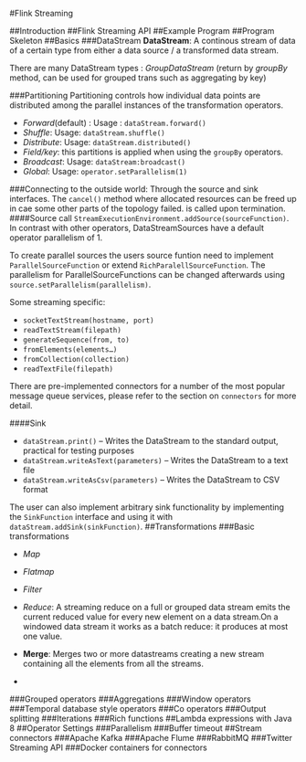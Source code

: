 #Flink Streaming

##Introduction
##Flink Streaming API
##Example Program
##Program Skeleton
##Basics
###DataStream
**DataStream**: A continous stream of data of a certain type from either a data source / a transformed data stream.

There are many DataStream types : _GroupDataStream_ (return by _groupBy_ method, can be used for grouped trans such as aggregating by key)

###Partitioning
Partitioning controls how individual data points are distributed among the parallel instances of the transformation operators.
- *Forward*(default) :  Usage : `dataStream.forward()`
- *Shuffle*:            Usage: `dataStream.shuffle()`
- *Distribute*:         Usage: `dataStream.distributed()`
- *Field/key*:          this partitions is applied when using the `groupBy` operators. 
- *Broadcast*:          Usage: `dataStream:broadcast()`
- *Global*:             Usage: `operator.setParallelism(1)`

###Connecting to the outside world:
Through the source and sink interfaces. The `cancel()` method where allocated resources can be freed up in cae some other parts of the topology failed. is called upon termination.
####Source
call `StreamExecutionEnvironment.addSource(sourceFunction)`. In contrast with other operators, DataStreamSources have a default operator parallelism of 1.

To create parallel sources the users source funtion need to implement `ParallelSourceFunction` or extend `RichParalellSourceFunction`. The parallelism for ParallelSourceFunctions can be changed afterwards using `source.setParallelism(parallelism)`.

Some streaming specific:
- `socketTextStream(hostname, port)`
- `readTextStream(filepath)`
- `generateSequence(from, to)`
- `fromElements(elements…)`
- `fromCollection(collection)`
- `readTextFile(filepath)`

There are pre-implemented connectors for a number of the most popular message queue services, please refer to the section on `connectors` for more detail.

####Sink

- `dataStream.print()` – Writes the DataStream to the standard output, practical for testing purposes
- `dataStream.writeAsText(parameters)` – Writes the DataStream to a text file
- `dataStream.writeAsCsv(parameters)` – Writes the DataStream to CSV format

The user can also implement arbitrary sink functionality by implementing the `SinkFunction` interface and using it with `dataStream.addSink(sinkFunction)`.
##Transformations
###Basic transformations
- *Map*
- *Flatmap*
- *Filter*
- *Reduce*:  A streaming reduce on a full or grouped data stream emits the current reduced value for every new element on a data stream.On a windowed data stream it works as a batch reduce: it produces at most one value. 
- **Merge**: Merges two or more datastreams creating a new stream containing all the elements from all the streams.

- 
###Grouped operators
###Aggregations
###Window operators
###Temporal database style operators
###Co operators
###Output splitting
###Iterations
###Rich functions
##Lambda expressions with Java 8
##Operator Settings
###Parallelism
###Buffer timeout
##Stream connectors
###Apache Kafka
###Apache Flume
###RabbitMQ
###Twitter Streaming API
###Docker containers for connectors

